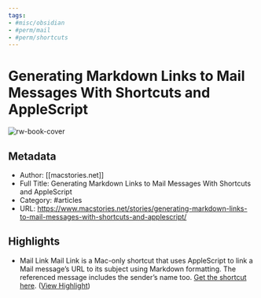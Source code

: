 ```yaml
---
tags:
- #misc/obsidian 
- #perm/mail
- #perm/shortcuts
---
```


# Generating Markdown Links to Mail Messages With Shortcuts and AppleScript

![rw-book-cover](https://readwise-assets.s3.amazonaws.com/static/images/article0.00998d930354.png)

## Metadata
- Author: [[macstories.net]]
- Full Title: Generating Markdown Links to Mail Messages With Shortcuts and AppleScript
- Category: #articles
- URL: https://www.macstories.net/stories/generating-markdown-links-to-mail-messages-with-shortcuts-and-applescript/

## Highlights
- Mail Link
  Mail Link is a Mac-only shortcut that uses AppleScript to link a Mail message’s URL to its subject using Markdown formatting. The referenced message includes the sender’s name too.
  [Get the shortcut here](https://www.icloud.com/shortcuts/67e1429658d247f299e1e3660c0deffe). ([View Highlight](https://instapaper.com/read/1536940233/20679800))
